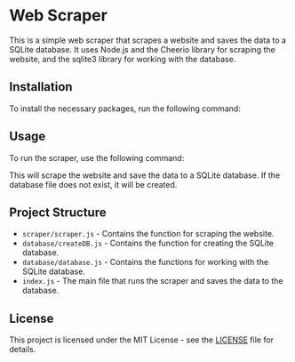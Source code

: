 # Web Scraper

This is a simple web scraper that scrapes a website and saves the data to a SQLite database. It uses Node.js and the Cheerio library for scraping the website, and the sqlite3 library for working with the database.

## Installation

To install the necessary packages, run the following command:

## Usage

To run the scraper, use the following command:

This will scrape the website and save the data to a SQLite database. If the database file does not exist, it will be created.

## Project Structure

- `scraper/scraper.js` - Contains the function for scraping the website.
- `database/createDB.js` - Contains the function for creating the SQLite database.
- `database/database.js` - Contains the functions for working with the SQLite database.
- `index.js` - The main file that runs the scraper and saves the data to the database.

## License

This project is licensed under the MIT License - see the [LICENSE](LICENSE) file for details.
